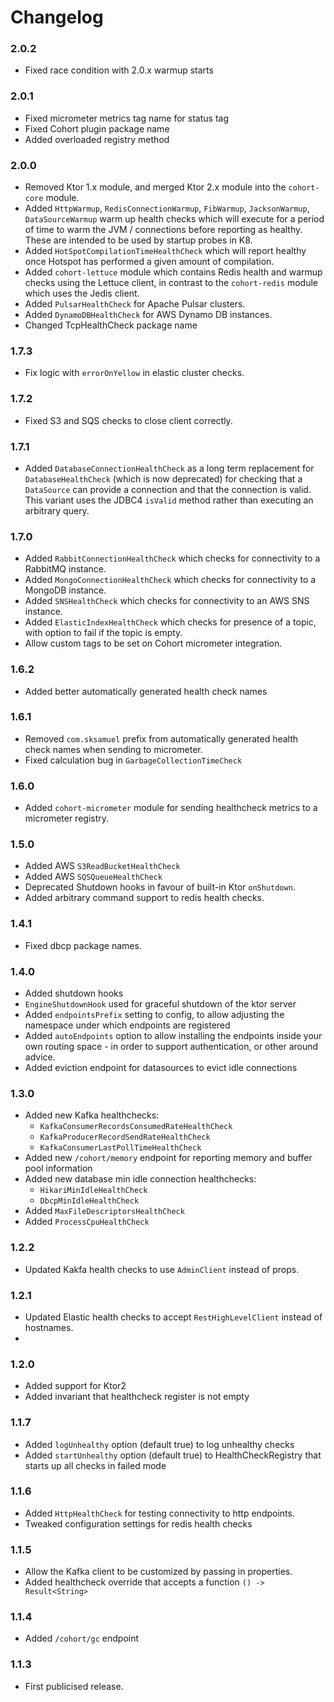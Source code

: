 # Changelog

### 2.0.2

* Fixed race condition with 2.0.x warmup starts

### 2.0.1

* Fixed micrometer metrics tag name for status tag
* Fixed Cohort plugin package name
* Added overloaded registry method

### 2.0.0

* Removed Ktor 1.x module, and merged Ktor 2.x module into the `cohort-core` module.
* Added `HttpWarmup`, `RedisConnectionWarmup`, `FibWarmup`, `JacksonWarmup`, `DataSourceWarmup`
  warm up health checks which will
  execute for a period of time to warm the JVM / connections before reporting as healthy. These are intended to be used
  by startup probes in K8.
* Added `HotSpotCompilationTimeHealthCheck` which will report healthy once Hotspot has performed a given amount of
  compilation.
* Added `cohort-lettuce` module which contains Redis health and warmup checks using the Lettuce client, in contrast to
  the `cohort-redis` module which uses the Jedis client.
* Added `PulsarHealthCheck` for Apache Pulsar clusters.
* Added `DynamoDBHealthCheck` for AWS Dynamo DB instances.
* Changed TcpHealthCheck package name

### 1.7.3

* Fix logic with `errorOnYellow` in elastic cluster checks.

### 1.7.2

* Fixed S3 and SQS checks to close client correctly.

### 1.7.1

* Added `DatabaseConnectionHealthCheck` as a long term replacement for `DatabaseHealthCheck` (which is now deprecated)
  for checking that a `DataSource` can provide a connection and that the connection is valid. This variant uses the
  JDBC4 `isValid` method rather than executing an arbitrary query.

### 1.7.0

* Added `RabbitConnectionHealthCheck` which checks for connectivity to a RabbitMQ instance.
* Added `MongoConnectionHealthCheck` which checks for connectivity to a MongoDB instance.
* Added `SNSHealthCheck` which checks for connectivity to an AWS SNS instance.
* Added `ElasticIndexHealthCheck` which checks for presence of a topic, with option to fail if the topic is empty.
* Allow custom tags to be set on Cohort micrometer integration.

### 1.6.2

* Added better automatically generated health check names

### 1.6.1

* Removed `com.sksamuel` prefix from automatically generated health check names when sending to micrometer.
* Fixed calculation bug in `GarbageCollectionTimeCheck`

### 1.6.0

* Added `cohort-micrometer` module for sending healthcheck metrics to a micrometer registry.

### 1.5.0

* Added AWS `S3ReadBucketHealthCheck`
* Added AWS `SQSQueueHealthCheck`
* Deprecated Shutdown hooks in favour of built-in Ktor `onShutdown`.
* Added arbitrary command support to redis health checks.

### 1.4.1

* Fixed dbcp package names.

### 1.4.0

* Added shutdown hooks
* `EngineShutdownHook` used for graceful shutdown of the ktor server
* Added `endpointsPrefix` setting to config, to allow adjusting the namespace under which endpoints are registered
* Added `autoEndpoints` option to allow installing the endpoints inside your own routing space - in order to support
  authentication, or other around advice.
* Added eviction endpoint for datasources to evict idle connections

### 1.3.0

* Added new Kafka healthchecks:
   * `KafkaConsumerRecordsConsumedRateHealthCheck`
   * `KafkaProducerRecordSendRateHealthCheck`
   * `KafkaConsumerLastPollTimeHealthCheck`
* Added new `/cohort/memory` endpoint for reporting memory and buffer pool information
* Added new database min idle connection healthchecks:
   * `HikariMinIdleHealthCheck`
   * `DbcpMinIdleHealthCheck`
* Added `MaxFileDescriptorsHealthCheck`
* Added `ProcessCpuHealthCheck`

### 1.2.2

* Updated Kakfa health checks to use `AdminClient` instead of props.

### 1.2.1

* Updated Elastic health checks to accept `RestHighLevelClient` instead of hostnames.
*

### 1.2.0

* Added support for Ktor2
* Added invariant that healthcheck register is not empty

### 1.1.7

* Added `logUnhealthy` option (default true) to log unhealthy checks
* Added `startUnhealthy` option (default true) to HealthCheckRegistry that starts up all checks in failed mode

### 1.1.6

* Added `HttpHealthCheck` for testing connectivity to http endpoints.
* Tweaked configuration settings for redis health checks

### 1.1.5

* Allow the Kafka client to be customized by passing in properties.
* Added healthcheck override that accepts a function `() -> Result<String>`

### 1.1.4

* Added `/cohort/gc` endpoint

### 1.1.3

* First publicised release.
